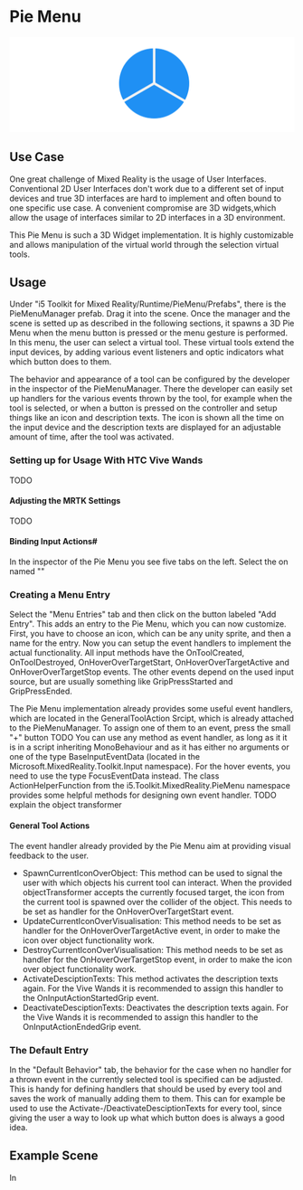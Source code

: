 # Pie Menu

![Pie Menu](../resources/Logos/PieMenuLogo.svg)

## Use Case

One great challenge of Mixed Reality is the usage of User Interfaces.
Conventional 2D User Interfaces don't work due to a different set of input devices and true 3D interfaces are hard to implement and often bound to one specific use case.
A convenient compromise are 3D widgets,which allow the usage of interfaces similar to 2D interfaces in a 3D environment.

This Pie Menu is such a 3D Widget implementation. It is highly customizable and allows manipulation of the virtual world through the selection virtual tools.

## Usage

Under "i5 Toolkit for Mixed Reality/Runtime/PieMenu/Prefabs", there is the PieMenuManager prefab.
Drag it into the scene.
Once the manager and the scene is setted up as described in the following sections, it spawns a 3D Pie Menu when the menu button is pressed or the menu gesture is performed.
In this menu, the user can select a virtual tool.
These virtual tools extend the input devices, by adding various event listeners and optic indicators what which button does to them.

The behavior and appearance of a tool can be configured by the developer in the inspector of the PieMenuManager. 
There the developer can easily set up handlers for the various events thrown by the tool, for example when the tool is selected, or when a button is pressed on the controller and setup things like an icon and description texts.
The icon is shown all the time on the input device and the description texts are displayed for an adjustable amount of time, after the tool was activated.

### Setting up for Usage With HTC Vive Wands
TODO

#### Adjusting the MRTK Settings
TODO

#### Binding Input Actions#
In the inspector of the Pie Menu you see five tabs on the left.
Select the on named ""

### Creating a Menu Entry

Select the "Menu Entries" tab and then click on the button labeled "Add Entry".
This adds an entry to the Pie Menu, which you can now customize.
First, you have to choose an icon, which can be any unity sprite, and then a name for the entry.
Now you can setup the event handlers to implement the actual functionality.
All input methods have the OnToolCreated, OnToolDestroyed, OnHoverOverTargetStart, OnHoverOverTargetActive and OnHoverOverTargetStop events.
The other events depend on the used input source, but are usually something like GripPressStarted and GripPressEnded.

The Pie Menu implementation already provides some useful event handlers, which are located in the GeneralToolAction Srcipt, which is already attached to the PieMenuManager.
To assign one of them to an event, press the small "+" button TODO
You can use any method as event handler, as long as it it is in a script inheriting MonoBehaviour and as it has either no arguments or one of the type BaseInputEventData (located in the Microsoft.MixedReality.Toolkit.Input namespace).
For the hover events, you need to use the type FocusEventData instead.
The class ActionHelperFunction from the i5.Toolkit.MixedReality.PieMenu namespace provides some helpful methods for designing own event handler.
TODO explain the object transformer


#### General Tool Actions

The event handler already provided by the Pie Menu aim at providing visual feedback to the user.

- SpawnCurrentIconOverObject: This method can be used to signal the user with which objects his current tool can interact. When the provided objectTransformer accepts the currently focused target, the icon from the current tool is spawned over the collider of the object. This needs to be set as handler for the OnHoverOverTargetStart event.
- UpdateCurrentIconOverVisualisation: This method needs to be set as handler for the OnHoverOverTargetActive event, in order to make the icon over object functionality work.
- DestroyCurrentIconOverVisualisation: This method needs to be set as handler for the OnHoverOverTargetStop event, in order to make the icon over object functionality work.
- ActivateDesciptionTexts: This method activates the description texts again. For the Vive Wands it is recommended to assign this handler to the OnInputActionStartedGrip event.
- DeactivateDesciptionTexts: Deactivates the description texts again. For the Vive Wands it is recommended to assign this handler to the OnInputActionEndedGrip event.

### The Default Entry
In the "Default Behavior" tab, the behavior for the case when no handler for a thrown event in the currently selected tool is specified can be adjusted. This is handy for defining handlers that should be used by every tool and saves the work of manually adding them to them. This can for example be used to use the Activate-/DeactivateDesciptionTexts for every tool, since giving the user a way to look up what which button does is always a good idea.

## Example Scene
In 